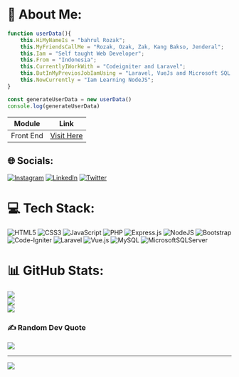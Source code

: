 # 💫 About Me:

```js
function userData(){
    this.HiMyNameIs = "bahrul Rozak";
    this.MyFriendsCallMe = "Rozak, Ozak, Zak, Kang Bakso, Jenderal";
    this.Iam = "Self taught Web Developer";
    this.From = "Indonesia";
    this.CurrentlyIWorkWith = "Codeigniter and Laravel";
    this.ButInMyPreviosJobIamUsing = "Laravel, VueJs and Microsoft SQL Server";
    this.NowCurrently = "Iam Learning NodeJS";
}

const generateUserData = new userData()
console.log(generateUserData)
```

| Module | Link |
| ------ | ---- |
| Front End | [Visit Here](https://docs.google.com/presentation/d/1Nt4_EowW9koX1k-TYgbzYsXdMl6dKKYiVGpUZLtmiBI/edit#slide=id.p) |

## 🌐 Socials:
[![Instagram](https://img.shields.io/badge/Instagram-%23E4405F.svg?logo=Instagram&logoColor=white)](https://instagram.com/rozak.dexamethasone)
[![LinkedIn](https://img.shields.io/badge/LinkedIn-%230077B5.svg?logo=linkedin&logoColor=white)](https://linkedin.com/in/bahrul-rozak) 
[![Twitter](https://img.shields.io/badge/Twitter-%231DA1F2.svg?logo=Twitter&logoColor=white)](https://twitter.com/bahrulrozak87)


# 💻 Tech Stack:
![HTML5](https://img.shields.io/badge/html5-%23E34F26.svg?style=for-the-badge&logo=html5&logoColor=white) ![CSS3](https://img.shields.io/badge/css3-%231572B6.svg?style=for-the-badge&logo=css3&logoColor=white) ![JavaScript](https://img.shields.io/badge/javascript-%23323330.svg?style=for-the-badge&logo=javascript&logoColor=%23F7DF1E) ![PHP](https://img.shields.io/badge/php-%23777BB4.svg?style=for-the-badge&logo=php&logoColor=white) ![Express.js](https://img.shields.io/badge/express.js-%23404d59.svg?style=for-the-badge&logo=express&logoColor=%2361DAFB) ![NodeJS](https://img.shields.io/badge/node.js-6DA55F?style=for-the-badge&logo=node.js&logoColor=white) ![Bootstrap](https://img.shields.io/badge/bootstrap-%23563D7C.svg?style=for-the-badge&logo=bootstrap&logoColor=white) ![Code-Igniter](https://img.shields.io/badge/CodeIgniter-%23EF4223.svg?style=for-the-badge&logo=codeIgniter&logoColor=white) ![Laravel](https://img.shields.io/badge/laravel-%23FF2D20.svg?style=for-the-badge&logo=laravel&logoColor=white) ![Vue.js](https://img.shields.io/badge/vuejs-%2335495e.svg?style=for-the-badge&logo=vuedotjs&logoColor=%234FC08D) ![MySQL](https://img.shields.io/badge/mysql-%2300f.svg?style=for-the-badge&logo=mysql&logoColor=white) ![MicrosoftSQLServer](https://img.shields.io/badge/Microsoft%20SQL%20Sever-CC2927?style=for-the-badge&logo=microsoft%20sql%20server&logoColor=white)
# 📊 GitHub Stats:
![](https://github-readme-stats.vercel.app/api?username=Bahrul-Rozak&theme=vue-dark&hide_border=false&include_all_commits=false&count_private=false)<br/>
![](https://github-readme-streak-stats.herokuapp.com/?user=Bahrul-Rozak&theme=vue-dark&hide_border=false)<br/>
![](https://github-readme-stats.vercel.app/api/top-langs/?username=Bahrul-Rozak&theme=vue-dark&hide_border=false&include_all_commits=false&count_private=false&layout=compact)


### ✍️ Random Dev Quote
![](https://quotes-github-readme.vercel.app/api?type=horizontal&theme=tokyonight)

---
[![](https://visitcount.itsvg.in/api?id=Bahrul-Rozak&icon=0&color=0)](https://visitcount.itsvg.in)

<!-- Proudly created with GPRM ( https://gprm.itsvg.in ) -->
